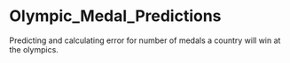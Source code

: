 # Olympic_Medal_Predictions
Predicting and calculating error for number of medals a country will win at the olympics.
